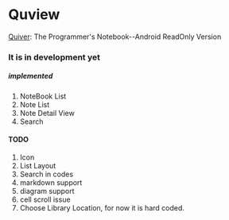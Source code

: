 # Quview
[Quiver](https://github.com/HappenApps/Quiver): The Programmer's Notebook--Android ReadOnly Version

### It is in development yet

##### implemented
1. NoteBook List
2. Note List
3. Note Detail View
4. Search

#### TODO
1. Icon
2. List Layout
3. Search in codes
4. markdown support
5. diagram support
6. cell scroll issue
7. Choose Library Location, for now it is hard coded.